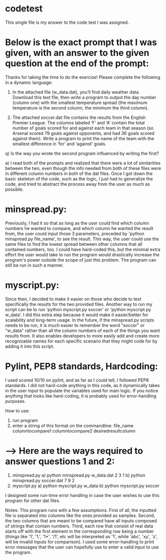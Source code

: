 # codetest
This single file is my answer to the code test I was assigned. 

# Below is the exact prompt that I was given, with an answer to the given question at the end of the prompt: 

Thanks for taking the time to do the exercise! Please complete the following in a dynamic language:

1) In the attached file (w_data.dat), you’ll find daily weather data.   Download this text file, then write a program to output the day number (column one) with the smallest temperature spread (the maximum temperature is the second column, the minimum the third column).

2) The attached soccer.dat file contains the results from the English Premier League.  The columns labeled ‘F’ and ‘A’ contain the total number of goals scored for and against each team in that season (so Arsenal scored 79 goals against opponents, and had 36 goals scored against them). Write a program to print the name of the team with the smallest difference in ‘for’ and ‘against’ goals.

q) Is the way you wrote the second program influenced by writing the first?

a) I read both of the prompts and realized that there were a lot of similarities between the two, even though the info needed from both of these files were in different column numbers in both of the dat files. Once I got down the basic skeleton of the code, such as the logic, I just had to generalize the code, and tried to abstract the process away from the user as much as possible. 
# minspread.py:
Previously, I had it so that as long as the user could find which column numbers he wanted to compare, and which column he wanted the result from, the user could input those 3 parameters, preceded by 'python minspread.py file_name', to see the result. This way, the user could use the same files to find the lowest spread between other columns that all contained numbers, too. I could have hard-coded this, but the minimal extra effort the user would take to run the program would drastically increase the program's power outside the scope of just this problem. The program can still be run in such a manner. 
# myscript.py:
Since then, I decided to make it easier on those who decide to test specifically the results for the two provided files. Another way to run my script can be to run 'python myscript.py soccer' or 'python myscript.py w_data'. I did this extra step because it would make it easier/better for scalability and long-term usage. In the future, if the minspread.py scripts needs to be run, it is much easier to remember the word "soccer" or "w_data" rather than all the column numbers of each of the things you want results from. It also enables developers to more easily add and create more recognizable names for each specific scenario that they might code for by adding it into this script. 

# Pylint, PEP8 standards, Hardcoding: 
I used scored 10/10 on pylint, and as far as I could tell, I followed PEP8 standards. I did not hard-code anything in this code, as it dynamically takes in the user input to populate the variables used for main logic. If you notice anything that looks like hard-coding, it is probably used for error-handling purposes. 

How to use: 
1) run program
2) enter a string of this format on the commandline:
file_name columntocompare1 columntocompare2 desiredresultcolumn
# --> Here are the ways required to answer questions 1 and 2:
1) minspread.py 
  a) python minspread.py w_data.dat 2 3 1
  b) python minspread.py soccer.dat 7 9 2
2) myscript.py
  a) python myscript.py w_data
  b) python myscript.py soccer

I designed some run-time error handling in case the user wishes to use this program for other dat files. 

Notes: This program runs with a few assumptions. First of all, the inputted file is separated into columns like the ones provided 
as samples. Second, the two columns that are meant to be compared have all inputs composed of strings that contain numbers. Third, each
row that consist of real data starts off with the first element in the corresponding row being a number (things like '1', '1.', '1*', '/1', etc will be interpreted as '1', while 'abc', 'xy', 'z', will be invalid inputs for comparison). I used some error-handling to print error messages that the user can hopefully use to enter a valid input to use the program. 



